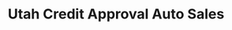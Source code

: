 ---
title: "Utah Credit Approval Auto Sales"
url: /millcreek/utah-credit-approval-auto-sales/
shop: Autohaus
---